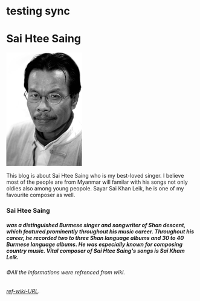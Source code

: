 # testing sync

# Sai Htee Saing

![Photo Of Sai Htee Saing](11206-obituary.gif)


 This blog is about Sai Htee Saing who is my best-loved singer. I believe most of the people are from Myanmar will familar with his songs not only oldies also among young peopole. Sayar Sai Khan Leik, he is one of my favourite composer as well.

### Sai Htee Saing
##### was a distinguished Burmese singer and songwriter of Shan descent, which featured prominently throughout his music career. Throughout his career, he recorded two to three Shan language albums and 30 to 40 Burmese language albums. He was especially known for composing country music. Vital composer of Sai Htee Saing's songs is Sai Kham Leik.











###### ©All the informations were refrenced from wiki.
###### [ref-wiki-URL](https://my.wikipedia.org/wiki/%E1%80%85%E1%80%AD%E1%80%AF%E1%80%84%E1%80%BA%E1%80%B8%E1%80%91%E1%80%AE%E1%80%B8%E1%80%86%E1%80%AD%E1%80%AF%E1%80%84%E1%80%BA?fbclid=IwAR0xYYC1YT9rUu-ipAbS3Wlymtv3C1YZp-GizgNUTQJcIv-P67QSkKZOl08 "wikipedia link of Sai Htee Saing").